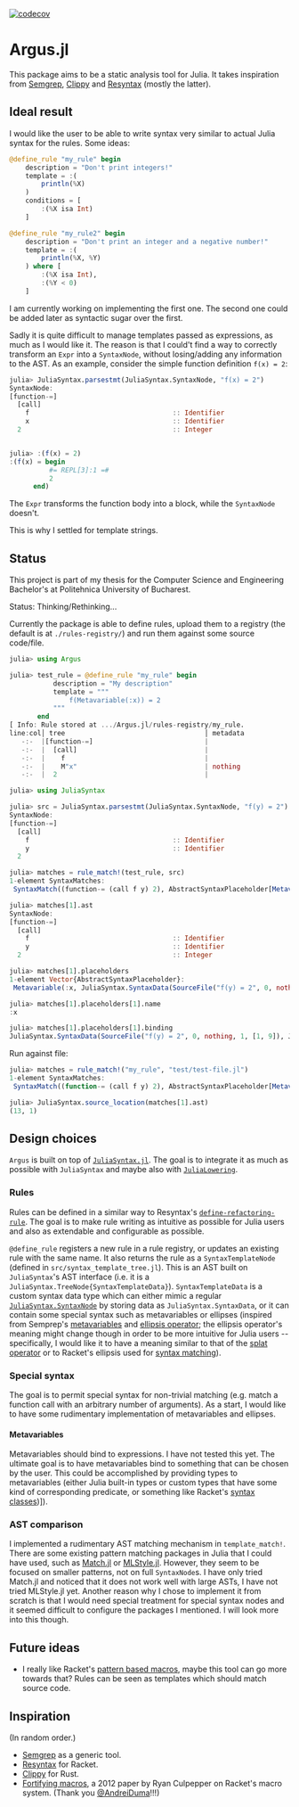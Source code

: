 [![codecov](https://codecov.io/gh/iuliadmtru/Argus.jl/graph/badge.svg?token=Z79DY1TSL4)](https://codecov.io/gh/iuliadmtru/Argus.jl)

# Argus.jl

This package aims to be a static analysis tool for Julia. It takes
inspiration from [Semgrep](https://github.com/semgrep/semgrep),
[Clippy](https://github.com/rust-lang/rust-clippy) and
[Resyntax](https://docs.racket-lang.org/resyntax/) (mostly the
latter).


## Ideal result

I would like the user to be able to write syntax very similar to
actual Julia syntax for the rules. Some ideas:

```julia
@define_rule "my_rule" begin
	description = "Don't print integers!"
	template = :(
		println(%X)
	)
	conditions = [
		:(%X isa Int)
	]
```

```julia
@define_rule "my_rule2" begin
	description = "Don't print an integer and a negative number!"
	template = :(
		println(%X, %Y)
	) where [
		:(%X isa Int),
		:(%Y < 0)
	]
```

I am currently working on implementing the first one. The second one
could be added later as syntactic sugar over the first.

Sadly it is quite difficult to manage templates passed as expressions,
as much as I would like it. The reason is that I could't find a way to
correctly transform an `Expr` into a `SyntaxNode`, without
losing/adding any information to the AST. As an example, consider the
simple function definition `f(x) = 2`:

```julia
julia> JuliaSyntax.parsestmt(JuliaSyntax.SyntaxNode, "f(x) = 2")
SyntaxNode:
[function-=]
  [call]
    f                                    :: Identifier
    x                                    :: Identifier
  2                                      :: Integer


julia> :(f(x) = 2)
:(f(x) = begin
          #= REPL[3]:1 =#
          2
      end)
```

The `Expr` transforms the function body into a block, while the
`SyntaxNode` doesn't.

This is why I settled for template strings.


## Status

This project is part of my thesis for the Computer Science and
Engineering Bachelor's at Politehnica University of Bucharest.

Status: Thinking/Rethinking...

Currently the package is able to define rules, upload them to a
registry (the default is at `./rules-registry/`) and run them against
some source code/file.

```julia
julia> using Argus

julia> test_rule = @define_rule "my_rule" begin
           description = "My description"
           template = """
               f(Metavariable(:x)) = 2
           """
       end
[ Info: Rule stored at .../Argus.jl/rules-registry/my_rule.
line:col│ tree                                   │ metadata
   -:-  |[function-=]                            |
   -:-  |  [call]                                |
   -:-  |    f                                   |
   -:-  |    M"x"                                | nothing
   -:-  |  2                                     |

julia> using JuliaSyntax

julia> src = JuliaSyntax.parsestmt(JuliaSyntax.SyntaxNode, "f(y) = 2")
SyntaxNode:
[function-=]
  [call]
    f                                    :: Identifier
    y                                    :: Identifier
  2

julia> matches = rule_match!(test_rule, src)
1-element SyntaxMatches:
 SyntaxMatch((function-= (call f y) 2), AbstractSyntaxPlaceholder[Metavariable(:x, JuliaSyntax.SyntaxData(SourceFile("f(y) = 2", 0, nothing, 1, [1, 9]), JuliaSyntax.GreenNode{JuliaSyntax.SyntaxHead}(JuliaSyntax.SyntaxHead(K"Identifier", 0x0000), 0x00000001, nothing), 3, :y))])

julia> matches[1].ast
SyntaxNode:
[function-=]
  [call]
    f                                    :: Identifier
    y                                    :: Identifier
  2                                      :: Integer

julia> matches[1].placeholders
1-element Vector{AbstractSyntaxPlaceholder}:
 Metavariable(:x, JuliaSyntax.SyntaxData(SourceFile("f(y) = 2", 0, nothing, 1, [1, 9]), JuliaSyntax.GreenNode{JuliaSyntax.SyntaxHead}(JuliaSyntax.SyntaxHead(K"Identifier", 0x0000), 0x00000001, nothing), 3, :y))

julia> matches[1].placeholders[1].name
:x

julia> matches[1].placeholders[1].binding
JuliaSyntax.SyntaxData(SourceFile("f(y) = 2", 0, nothing, 1, [1, 9]), JuliaSyntax.GreenNode{JuliaSyntax.SyntaxHead}(JuliaSyntax.SyntaxHead(K"Identifier", 0x0000), 0x00000001, nothing), 3, :y)
```

Run against file:

```julia
julia> matches = rule_match!("my_rule", "test/test-file.jl")
1-element SyntaxMatches:
 SyntaxMatch((function-= (call f y) 2), AbstractSyntaxPlaceholder[Metavariable(:x, JuliaSyntax.SyntaxData(SourceFile("function f(a, b)\n    y = a + b\n    return y\nend\n\na + b\na + b + c # (call-i a + b c); 4 children, all leaves; Semgrep finds this\nc + a + b # (call-i c + a b); 4 children, all leaves; Semgrep doesn't find this\n\nf(x) = \"a\"\nf(x) = 2 + x\ng(x) = 2 + x\nf(y) = 2\n", 0, "test/test-file.jl", 1, [1, 18, 32, 45, 49, 50, 56, 129, 209, 210, 221, 234, 247, 256]), JuliaSyntax.GreenNode{JuliaSyntax.SyntaxHead}(JuliaSyntax.SyntaxHead(K"Identifier", 0x0000), 0x00000001, nothing), 249, :y))])

julia> JuliaSyntax.source_location(matches[1].ast)
(13, 1)
```


## Design choices

`Argus` is built on top of
[`JuliaSyntax.jl`](https://github.com/JuliaLang/JuliaSyntax.jl). The
goal is to integrate it as much as possible with `JuliaSyntax` and
maybe also with
[`JuliaLowering`](https://github.com/c42f/JuliaLowering.jl).

### Rules

Rules can be defined in a similar way to Resyntax's
[`define-refactoring-rule`](https://docs.racket-lang.org/resyntax/Refactoring_Rules_and_Suites.html#%28form._%28%28lib._resyntax%2Fbase..rkt%29._define-refactoring-rule%29%29). The
goal is to make rule writing as intuitive as possible for Julia users
and also as extendable and configurable as possible.

`@define_rule` registers a new rule in a rule registry, or updates an
existing rule with the same name. It also returns the rule as a
`SyntaxTemplateNode` (defined in `src/syntax_template_tree.jl`). This
is an AST built on `JuliaSyntax`'s AST interface (i.e. it is a
`JuliaSyntax.TreeNode{SyntaxTemplateData}`). `SyntaxTemplateData` is a
custom syntax data type which can either mimic a regular
[`JuliaSyntax.SyntaxNode`](https://julialang.github.io/JuliaSyntax.jl/dev/api/#JuliaSyntax.SyntaxNode)
by storing data as `JuliaSyntax.SyntaxData`, or it can contain some
special syntax such as metavariables or ellipses (inspired from
Semprep's
[metavariables](https://semgrep.dev/docs/writing-rules/pattern-syntax#metavariables)
and [ellipsis
operator](https://semgrep.dev/docs/writing-rules/pattern-syntax#ellipsis-operator);
the ellipsis operator's meaning might change though in order to be
more intuitive for Julia users -- specifically, I would like it to
have a meaning similar to that of the [splat
operator](https://docs.julialang.org/en/v1/base/base/#...) or to
Racket's ellipsis used for [syntax
matching](https://docs.racket-lang.org/reference/stx-patterns.html)).


### Special syntax

The goal is to permit special syntax for non-trivial matching
(e.g. match a function call with an arbitrary number of arguments). As
a start, I would like to have some rudimentary implementation of
metavariables and ellipses.

#### Metavariables

Metavariables should bind to expressions. I have not tested this
yet. The ultimate goal is to have metavariables bind to something that
can be chosen by the user. This could be accomplished by providing
types to metavariables (either Julia built-in types or custom types
that have some kind of corresponding predicate, or something like
Racket's [syntax
classes](https://docs.racket-lang.org/syntax/stxparse-specifying.html))]).

### AST comparison

I implemented a rudimentary AST matching mechanism in
`template_match!`. There are some existing pattern matching packages
in Julia that I could have used, such as
[Match.jl](https://github.com/JuliaServices/Match.jl/tree/cb25c8c686cbd94c46f05b91a6870dbba19e0acc)
or [MLStyle.jl](https://github.com/thautwarm/MLStyle.jl). However,
they seem to be focused on smaller patterns, not on full
`SyntaxNode`s. I have only tried Match.jl and noticed that it does not
work well with large ASTs, I have not tried MLStyle.jl yet. Another
reason why I chose to implement it from scratch is that I would need
special treatment for special syntax nodes and it seemed difficult to
configure the packages I mentioned. I will look more into this though.


## Future ideas

- I really like Racket's [pattern based
  macros](https://docs.racket-lang.org/guide/pattern-macros.html),
  maybe this tool can go more towards that? Rules can be seen as
  templates which should match source code.


## Inspiration

(In random order.)

- [Semgrep](https://semgrep.dev/docs/writing-rules/overview) as a
  generic tool.
- [Resyntax](https://docs.racket-lang.org/resyntax/index.html) for
  Racket.
- [Clippy](https://doc.rust-lang.org/clippy/) for Rust.
- [Fortifying
  macros](https://www2.ccs.neu.edu/racket/pubs/c-jfp12.pdf), a 2012
  paper by Ryan Culpepper on Racket's macro system. (Thank you
  [@AndreiDuma](https://github.com/AndreiDuma)!!!)
